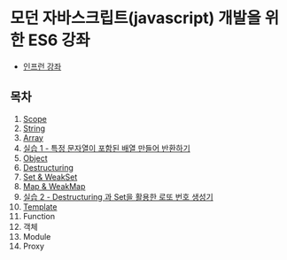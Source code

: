 # 모던 자바스크립트(javascript) 개발을 위한 ES6 강좌
  * [인프런 강좌](https://www.inflearn.com/course/es6-%EA%B0%95%EC%A2%8C-%EC%9E%90%EB%B0%94%EC%8A%A4%ED%81%AC%EB%A6%BD%ED%8A%B8#description)

  ## 목차
  1. [Scope](./1.Scope/Scope.md)
  2. [String](./2.String/String.md)
  3. [Array](./3.Array/Array.md)
  4. [실습 1 - 특정 문자열이 포함된 배열 만들어 반환하기](./4.실습1/example.md)
  5. [Object](./5.Object/Object.md)
  6. [Destructuring](./6.Destructuring/Destructuring.md)
  7. [Set & WeakSet](./7.Set&WeakSet/Set&WeakSet.md)
  8. [Map & WeakMap](./8.Map&WeakMap/Map&WeakMap.md)
  9. [실습 2 - Destructuring 과 Set을 활용한 로또 번호 생성기](./9.실습2/example.md)
  10. [Template](./10.Template/Template.md)
  11. Function
  12. 객체
  13. Module
  14. Proxy